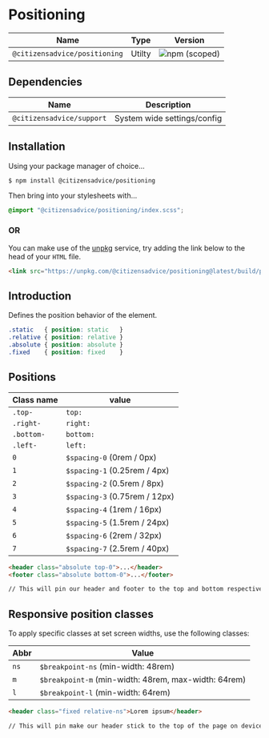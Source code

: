# Positioning

| Name                          | Type   | Version                                                                       |
|-------------------------------|--------|-------------------------------------------------------------------------------|
| `@citizensadvice/positioning` | Utilty | ![npm (scoped)](https://img.shields.io/npm/v/@citizensadvice/positioning.svg) |

## Dependencies

| Name                      | Description                 |
|---------------------------|-----------------------------|
| `@citizensadvice/support` | System wide settings/config |

## Installation

Using your package manager of choice...

```shell
$ npm install @citizensadvice/positioning
```
Then bring into your stylesheets with...

```scss
@import "@citizensadvice/positioning/index.scss";
```

### OR

You can make use of the [unpkg](https://unpkg.com) service, try adding the link below to the head of your `HTML` file.

```html
<link src="https://unpkg.com/@citizensadvice/positioning@latest/build/positioning.css" />
```

## Introduction

Defines the position behavior of the element.

```CSS
.static   { position: static   }
.relative { position: relative }
.absolute { position: absolute }
.fixed    { position: fixed    }
```

## Positions

| Class name | value                         |
|------------|-------------------------------|
| `.top-`    | `top:`                        |
| `.right-`  | `right:`                      |
| `.bottom-` | `bottom:`                     |
| `.left-`   | `left:`                       |
| `0`        | `$spacing-0` (0rem / 0px)     |
| `1`        | `$spacing-1` (0.25rem / 4px)  |
| `2`        | `$spacing-2` (0.5rem / 8px)   |
| `3`        | `$spacing-3` (0.75rem / 12px) |
| `4`        | `$spacing-4` (1rem / 16px)    |
| `5`        | `$spacing-5` (1.5rem / 24px)  |
| `6`        | `$spacing-6` (2rem / 32px)    |
| `7`        | `$spacing-7` (2.5rem / 40px)  |

```html
<header class="absolute top-0">...</header>
<footer class="absolute bottom-0">...</footer>

// This will pin our header and footer to the top and bottom respectively, of the window.
```

## Responsive position classes

To apply specific classes at set screen widths, use the following classes:


| Abbr | Value                                                |
|------|------------------------------------------------------|
| `ns` | `$breakpoint-ns` (min-width: 48rem)                  |
| `m`  | `$breakpoint-m` (min-width: 48rem, max-width: 64rem) |
| `l`  | `$breakpoint-l` (min-width: 64rem)                   |

```html
<header class="fixed relative-ns">Lorem ipsum</header>

// This will pin make our header stick to the top of the page on devices with a screen width of up to 48rem.
```